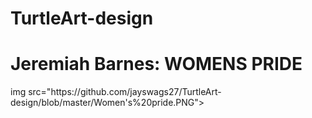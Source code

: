 # TurtleArt-design
<h1>Jeremiah Barnes:  WOMENS PRIDE</h1>
img src="https://github.com/jayswags27/TurtleArt-design/blob/master/Women's%20pride.PNG">
